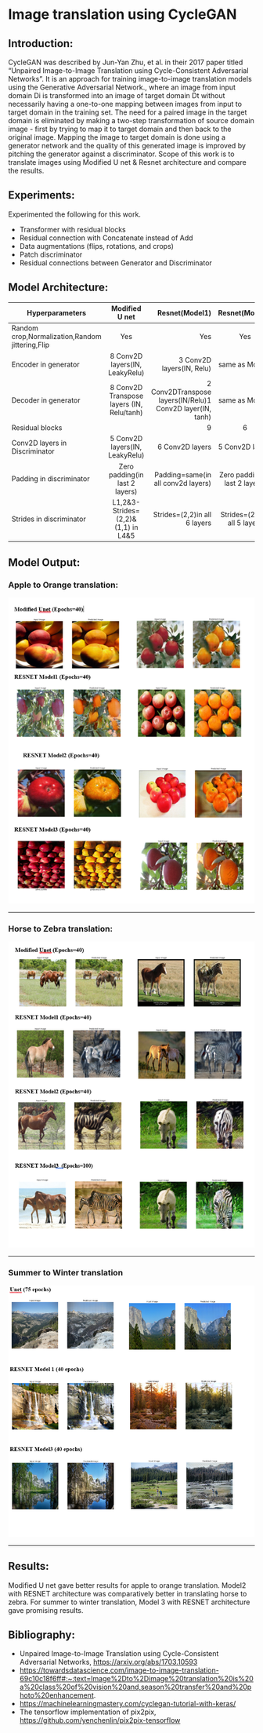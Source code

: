 # Image translation using CycleGAN
## Introduction:
CycleGAN was described by Jun-Yan Zhu, et al. in their 2017 paper titled “Unpaired Image-to-Image Translation using Cycle-Consistent Adversarial Networks”. It is an approach for training image-to-image translation models using the Generative Adversarial Network., where an image from input domain Di is transformed into an image of target domain Dt without necessarily having a one-to-one mapping between images from input to target domain in the training set. The need for a paired image in the target domain is eliminated by making a two-step transformation of source domain image - first by trying to map it to target domain and then back to the original image. Mapping the image to target domain is done using a generator network and the quality of this generated image is improved by pitching the generator against a discriminator.
Scope of this work is to translate images using Modified U net & Resnet architecture and compare the results.

## Experiments:
Experimented the following for this work.
+ Transformer with residual blocks 
+ Residual connection with Concatenate instead of Add 
+ Data augmentations (flips, rotations, and crops) 
+ Patch discriminator 
+ Residual connections between Generator and Discriminator 


## Model Architecture:

| Hyperparameters                                | Modified U net| Resnet(Model1)  | Resnet(Model2) | Resnet(Model3)  |
 ---------------------------------------------- |:-------------:| ---------------:|:--------------:| ---------------:|
 Random crop,Normalization,Random jittering,Flip| Yes           | Yes             |Yes             | Yes             |
 Encoder in generator                           |8 Conv2D layers(IN, LeakyRelu)|3 Conv2D layers(IN, Relu) |same as Model1|same as Model1|
 Decoder in generator|8 Conv2D Transpose layers (IN, Relu/tanh)|2 Conv2DTranspose layers(IN/Relu)1 Conv2D layer(IN, tanh)|same as Model1|same as Model1|
 Residual blocks	|	|9|	6|	6|
Conv2D layers in Discriminator|5 Conv2D layers(IN, LeakyRelu)|6 Conv2D layers|5 Conv2D layers|5 Conv2D layers|
Padding in discriminator|Zero padding(in last 2 layers)|Padding=same(in all conv2d layers)|Zero padding(in last 2 layers)|Zero padding(in last 2 layers)|
Strides in discriminator|L1,2&3-Strides=(2,2)& (1,1) in L4&5|Strides=(2,2)in all 6 layers|Strides=(2,2)in all 5 layers|L1,2,3-Strides=(2,2) & (1,1) in L4&5|

## Model Output:
### Apple to Orange translation:
![]( https://github.com/nkdot/Deep-learning/blob/main/images/apple_to_orange.png "Apple to Orange")
***
### Horse to Zebra translation:
![]( https://github.com/nkdot/Deep-learning/blob/main/images/horse_to_zebra.png "Horse to Zebra")
***
### Summer to Winter translation
![]( https://github.com/nkdot/Deep-learning/blob/main/images/summer_to_winter.png "Summer to Winter")
***
## Results:
Modified U net gave better results for apple to orange translation. Model2 with RESNET architecture was comparatively better in translating horse to zebra. For summer to winter translation, Model 3 with RESNET architecture gave promising results.

## Bibliography:
+ Unpaired Image-to-Image Translation using Cycle-Consistent Adversarial Networks, https://arxiv.org/abs/1703.10593
+ https://towardsdatascience.com/image-to-image-translation-69c10c18f6ff#:~:text=Image%2Dto%2Dimage%20translation%20is%20a%20class%20of%20vision%20and,season%20transfer%20and%20photo%20enhancement.
+ https://machinelearningmastery.com/cyclegan-tutorial-with-keras/
+ The tensorflow implementation of pix2pix, https://github.com/yenchenlin/pix2pix-tensorflow
